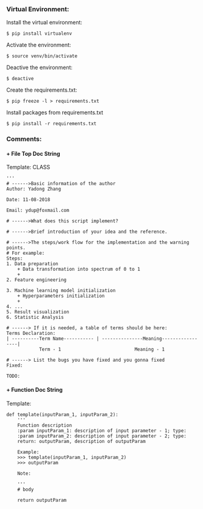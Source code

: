 
### Virtual Environment:

Install the virtual environment: 

```
$ pip install virtualenv
```

Activate the environment:

```
$ source venv/bin/activate
```

Deactive the environment:

```
$ deactive
```

Create the requirements.txt:

```
$ pip freeze -l > requirements.txt
```

Install packages from requirements.txt

```
$ pip install -r requirements.txt
```

### Comments:

#### + File Top Doc String

Template: 
CLASS

```
'''
# ------>Basic information of the author
Author: Yadong Zhang

Date: 11-08-2018

Email: ydup@foxmail.com

# ------>What does this script implement?

# ------>Brief introduction of your idea and the reference.

# ------>The steps/work flow for the implementation and the warning points.
# For example:
Steps:
1. Data preparation
    + Data transformation into spectrum of 0 to 1
    + 
2. Feature engineering

3. Machine learning model initialization
    + Hyperparameters initialization
    + 
4. ...
5. Result visualization
6. Statistic Analysis

# ------> If it is needed, a table of terms should be here:
Terms Declaration:
| ----------Term Name----------- | ---------------Meaning-----------------|
            Term - 1                           Meaning - 1

# ------> List the bugs you have fixed and you gonna fixed
Fixed:

TODO:

```

#### + Function Doc String

Template:

```
def template(inputParam_1, inputParam_2):
    '''
    Function description
    :param inputParam_1: description of input parameter - 1; type: 
    :param inputParam_2: description of input parameter - 2; type:
    return: outputParam, description of outputParam

    Example:
    >>> template(inputParam_1, inputParam_2)
    >>> outputParam

    Note: 

    '''
    # body

    return outputParam

```
